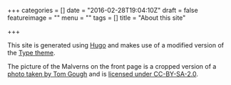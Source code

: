 
+++
categories = []
date = "2016-02-28T19:04:10Z"
draft = false
featureimage = ""
menu = ""
tags = []
title = "About this site"

+++

This site is generated using [Hugo](http://gohugo.io/) and makes use of a 
modified version of the [Type 
theme](https://github.com/digitalcraftsman/hugo-type-theme).

The picture of the Malverns on the front page is a cropped version of a [photo 
taken by Tom Gough](https://www.flickr.com/photos/45072550@N03/6026720060/)
and is [licensed under 
CC-BY-SA-2.0](https://creativecommons.org/licenses/by-sa/2.0/).

